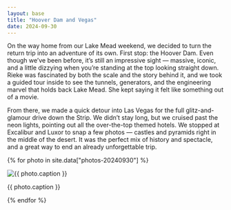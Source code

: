 ```yaml
---
layout: base
title: "Hoover Dam and Vegas"
date: 2024-09-30
---
```


On the way home from our Lake Mead weekend, we decided to turn the return trip into an adventure of its own. First stop: the Hoover Dam. Even though we’ve been before, it’s still an impressive sight — massive, iconic, and a little dizzying when you’re standing at the top looking straight down. Rieke was fascinated by both the scale and the story behind it, and we took a guided tour inside to see the tunnels, generators, and the engineering marvel that holds back Lake Mead. She kept saying it felt like something out of a movie.

From there, we made a quick detour into Las Vegas for the full glitz-and-glamour drive down the Strip. We didn’t stay long, but we cruised past the neon lights, pointing out all the over-the-top themed hotels. We stopped at Excalibur and Luxor to snap a few photos — castles and pyramids right in the middle of the desert. It was the perfect mix of history and spectacle, and a great way to end an already unforgettable trip.

{% for photo in site.data["photos-20240930"] %}
  <div>
    <img src="{{ site.baseurl }}/photos/{{ photo.file }}" alt="{{ photo.caption }}">
    <p>{{ photo.caption }}</p>
  </div>
{% endfor %}